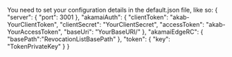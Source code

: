 You need to set your configuration details in the default.json file, like so: 
{
    "server": {
        "port": 3001
    },
    "akamaiAuth": {
        "clientToken": "akab-YourClientToken",
        "clientSecret": "YourClientSecret",
        "accessToken": "akab-YourAccessToken",
        "baseUri": "YourBaseURI/"
    },
    "akamaiEdgeRC": {
        "basePath":"RevocationListBasePath"
    },
    "token": {
        "key": "TokenPrivateKey"
    }
}